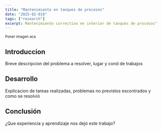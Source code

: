 ```yaml
---
title: "Mantenimiento en tanques de procesos"
date: "2025-02-018"
tags: ["research"]
excerpt: Mantenimiento correctivo en interior de tanques de procesos"
---
```

<sub> Poner imagen aca</sub>

## Introduccion
Breve descripcion del problema a resolver, lugar y cond de trabajos


## Desarrollo

Explicacion de tareas realizadas, problemas no previstos escontrados y como se resolvió

## Conclusión
¿Que experiencia y aprendizaje nos dejó este trabajo?
